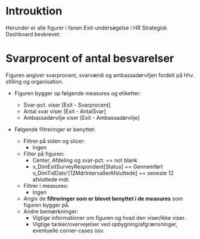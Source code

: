 # Introuktion
Herunder er alle figurer i fanen Exit-undersøgelse i HR Strategisk Dashboard beskrevet:

# Svarprocent of antal besvarelser
Figuren angiver svarprocent, svarværdi og ambassadørviljen fordelt på hhv. stilling og organisation.

- Figuren bygger op følgende measures og etiketter:
  - Svar-pct. viser [Exit - Svarprocent]
  - Antal svar viser [Exit - AntalSvar]
  - Ambassadørvilje viser [Exit - Ambassadørvilje]

- Følgende filtreringer er benyttet:
  - Filtrer på siden og slicer:
    - Ingen
  - Filter på figuren:
    - Center, Afdeling og svar-pct. == not blank
    - v_DimExitSurveyRespondent[Status] == Gennemført
       v_DimTidDato'[12MdrIntervallerAfsluttede] == seneste 12 afsluttede mdr.
  - Filtrer i measures:
    - Ingen
  - Angiv de **filtreringer som er blevet benyttet i de measures** som figuren bygger på.
  - Andre bemærkninger:
    - Vigtige informationer om figuren og hvad den viser/ikke viser.
    - Vigtige tanker/overvejelser ved opbygning/afgrænsninger, eventuelle corner-cases osv.
